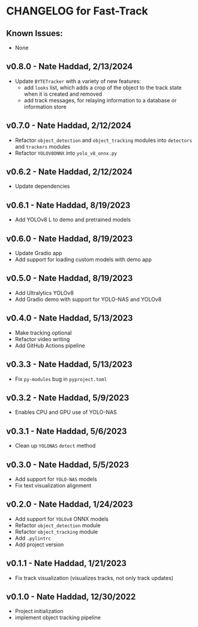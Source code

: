 # CHANGELOG for Fast-Track

## Known Issues:
- None

## v0.8.0 - Nate Haddad, 2/13/2024
- Update `BYTETracker` with a variety of new features:
  - add `looks` list, which adds a crop of the object to the track state when it is created and removed
  - add track messages, for relaying information to a database or information store

## v0.7.0 - Nate Haddad, 2/12/2024
- Refactor `object_detection` and `object_tracking` modules into `detectors` and `trackers` modules
- Refactor `YOLOV8ONNX` into `yolo_v8_onnx.py`

## v0.6.2 - Nate Haddad, 2/12/2024
- Update dependencies

## v0.6.1 - Nate Haddad, 8/19/2023
- Add YOLOv8 L to demo and pretrained models

## v0.6.0 - Nate Haddad, 8/19/2023
- Update Gradio app
- Add support for loading custom models with demo app

## v0.5.0 - Nate Haddad, 8/19/2023
- Add Ultralytics YOLOv8
- Add Gradio demo with support for YOLO-NAS and YOLOv8

## v0.4.0 - Nate Haddad, 5/13/2023
- Make tracking optional
- Refactor video writing
- Add GitHub Actions pipeline

## v0.3.3 - Nate Haddad, 5/13/2023
- Fix `py-modules` bug in `pyproject.toml`

## v0.3.2 - Nate Haddad, 5/9/2023
- Enables CPU and GPU use of YOLO-NAS

## v0.3.1 - Nate Haddad, 5/6/2023
- Clean up `YOLONAS` `detect` method

## v0.3.0 - Nate Haddad, 5/5/2023
- Add support for `YOLO-NAS` models
- Fix text visualization alignment

## v0.2.0 - Nate Haddad, 1/24/2023
- Add support for `YOLOv8` ONNX models
- Refactor `object_detection` module
- Refactor `object_tracking` module
- Add `.pylintrc`
- Add project version

## v0.1.1 - Nate Haddad, 1/21/2023
- Fix track visualization (visualizes tracks, not only track updates)

## v0.1.0 - Nate Haddad, 12/30/2022
- Project initialization
- implement object tracking pipeline
